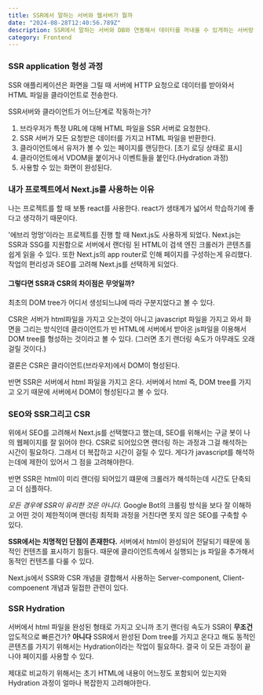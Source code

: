 ```yaml
---
title: SSR에서 말하는 서버와 웹서버가 뭘까
date: "2024-08-28T12:40:56.789Z"
description: SSR에서 말하는 서버와 DB와 연동해서 데이터를 꺼내올 수 있게하는 서버랑 뭐가 다른걸까?
category: Frontend
---
```


### SSR application 형성 과정

SSR 애플리케이션은 화면을 그릴 때 서버에 HTTP 요청으로 데이터를 받아와서 HTML 파일을 클라이언트로 전송한다.

SSR서버와 클라이언트가 어느단계로 작동하는가?

1. 브라우저가 특정 URL에 대해 HTML 파일을 SSR 서버로 요청한다.
2. SSR 서버가 모든 요청받은 데이터를 가지고 HTML 파일을 반환한다.
3. 클라이언트에서 유저가 볼 수 있는 페이지를 랜딩한다. [초기 로딩 상태로 표시]
4. 클라이언트에서 VDOM을 붙이거나 이벤트들을 붙인다.(Hydration 과정)
5. 사용할 수 있는 화면이 완성된다.

### 내가 프로젝트에서 Next.js를 사용하는 이유

나는 프로젝트를 할 때 보통 react를 사용한다.
react가 생태계가 넓어서 학습하기에 좋다고 생각하기 때문이다.

'에브리 멍멍'이라는 프로젝트를 진행 할 때 Next.js도 사용하게 되었다.
Next.js는 SSR과 SSG를 지원함으로 서버에서 랜더링 된 HTML이 검색 엔진 크롤러가 콘텐츠를 쉽게 읽을 수 있다.
또한 Next.js의 app router로 인해 페이지를 구성하는게 유리했다.
작업의 편리성과 SEO를 고려해 Next.js를 선택하게 되었다.

#### 그렇다면 SSR과 CSR의 차이점은 무엇일까?

최초의 DOM tree가 어디서 생성되느냐에 따라 구분지었다고 볼 수 있다.

CSR은 서버가 html파일을 가지고 오는것이 아니고 javascript 파일을 가지고 와서 화면을 그리는 방식인데
클라이언트가 빈 HTML에 서버에서 받아온 js파일을 이용해서 DOM tree를 형성하는 것이라고 볼 수 있다.
(그러면 초기 랜더링 속도가 아무래도 오래걸릴 것이다.)

결론은 CSR은 클라이언트(브라우저)에서 DOM이 형성된다.

반면 SSR은 서버에서 html 파일을 가지고 온다.
서버에서 html 즉, DOM tree를 가지고 오기 때문에 서버에서 DOM이 형성된다고 볼 수 있다.

### SEO와 SSR그리고 CSR

위에서 SEO를 고려해서 Next.js를 선택했다고 했는데,
SEO를 위해서는 구글 봇이 나의 웹페이지를 잘 읽어야 한다.
CSR로 되어있으면 랜더링 하는 과정과 그걸 해석하는 시간이 필요하다.
그래서 더 복잡하고 시간이 걸릴 수 있다.
게다가 javascript를 해석하는데에 제한이 있어서 그 점을 고려해야한다.

반면 SSR은 html이 미리 랜더링 되어있기 떄문에 크롤러가 해석하는데 시간도 단축되고 더 심플하다.

_모든 경우에 SSR이 유리한 것은 아니다._
Google Bot의 크롤링 방식을 보다 잘 이해하고 어떤 것이 제한적이며 랜더링 최적화 과정을 거친다면 못지 않은 SEO를 구축할 수 있다.

**SSR에서는 치명적인 단점이 존재한다.**
서버에서 html이 완성되어 전달되기 때문에 동적인 컨텐츠를 표시하기 힘들다.
때문에 클라이언트측에서 실행되는 js 파일을 추가해서 동적인 컨텐츠를 다룰 수 있다.

Next.js에서 SSR와 CSR 개념을 결합해서 사용하는 Server-component, Client-compoenent 개념과 밀접한 관련이 있다.

### SSR Hydration

서버에서 html 파일을 완성된 형태로 가지고 오니까 초기 랜더링 속도가 SSR이 **무조건** 압도적으로 빠른건가?
**아니다**
SSR에서 완성된 Dom tree를 가지고 온다고 해도 동적인 콘텐츠를 가지기 위해서는 Hydration이라는 작업이 필요하다.
결국 이 모든 과정이 끝나야 페이지를 사용할 수 있다.

제대로 비교하기 위해서는 초기 HTML에 내용이 어느정도 포함되어 있는지와 Hydration 과정이 얼마나 복잡한지 고려해야한다.
